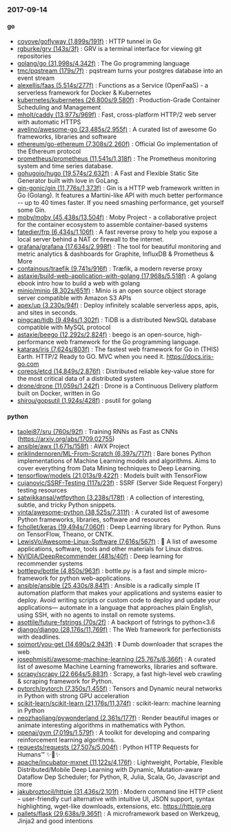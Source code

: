 ### 2017-09-14

#### go
* [coyove/goflyway (1,899s/191f)](https://github.com/coyove/goflyway) : HTTP tunnel in Go
* [rgburke/grv (143s/3f)](https://github.com/rgburke/grv) : GRV is a terminal interface for viewing git repositories
* [golang/go (31,998s/4,342f)](https://github.com/golang/go) : The Go programming language
* [tmc/pqstream (179s/7f)](https://github.com/tmc/pqstream) : pqstream turns your postgres database into an event stream
* [alexellis/faas (5,514s/277f)](https://github.com/alexellis/faas) : Functions as a Service (OpenFaaS) - a serverless framework for Docker & Kubernetes
* [kubernetes/kubernetes (26,800s/9,580f)](https://github.com/kubernetes/kubernetes) : Production-Grade Container Scheduling and Management
* [mholt/caddy (13,977s/969f)](https://github.com/mholt/caddy) : Fast, cross-platform HTTP/2 web server with automatic HTTPS
* [avelino/awesome-go (23,485s/2,955f)](https://github.com/avelino/awesome-go) : A curated list of awesome Go frameworks, libraries and software
* [ethereum/go-ethereum (7,308s/2,260f)](https://github.com/ethereum/go-ethereum) : Official Go implementation of the Ethereum protocol
* [prometheus/prometheus (11,541s/1,318f)](https://github.com/prometheus/prometheus) : The Prometheus monitoring system and time series database.
* [gohugoio/hugo (19,574s/2,632f)](https://github.com/gohugoio/hugo) : A Fast and Flexible Static Site Generator built with love in GoLang.
* [gin-gonic/gin (11,776s/1,373f)](https://github.com/gin-gonic/gin) : Gin is a HTTP web framework written in Go (Golang). It features a Martini-like API with much better performance -- up to 40 times faster. If you need smashing performance, get yourself some Gin.
* [moby/moby (45,438s/13,504f)](https://github.com/moby/moby) : Moby Project - a collaborative project for the container ecosystem to assemble container-based systems
* [fatedier/frp (6,434s/1,106f)](https://github.com/fatedier/frp) : A fast reverse proxy to help you expose a local server behind a NAT or firewall to the internet.
* [grafana/grafana (17,634s/2,998f)](https://github.com/grafana/grafana) : The tool for beautiful monitoring and metric analytics & dashboards for Graphite, InfluxDB & Prometheus & More
* [containous/traefik (9,741s/916f)](https://github.com/containous/traefik) : Træfik, a modern reverse proxy
* [astaxie/build-web-application-with-golang (17,968s/5,518f)](https://github.com/astaxie/build-web-application-with-golang) : A golang ebook intro how to build a web with golang
* [minio/minio (8,302s/651f)](https://github.com/minio/minio) : Minio is an open source object storage server compatible with Amazon S3 APIs
* [apex/up (3,230s/94f)](https://github.com/apex/up) : Deploy infinitely scalable serverless apps, apis, and sites in seconds.
* [pingcap/tidb (9,494s/1,302f)](https://github.com/pingcap/tidb) : TiDB is a distributed NewSQL database compatible with MySQL protocol
* [astaxie/beego (12,292s/2,824f)](https://github.com/astaxie/beego) : beego is an open-source, high-performance web framework for the Go programming language.
* [kataras/iris (7,624s/803f)](https://github.com/kataras/iris) : The fastest web framework for Go in (THIS) Earth. HTTP/2 Ready to GO. MVC when you need it. https://docs.iris-go.com
* [coreos/etcd (14,849s/2,876f)](https://github.com/coreos/etcd) : Distributed reliable key-value store for the most critical data of a distributed system
* [drone/drone (11,059s/1,242f)](https://github.com/drone/drone) : Drone is a Continuous Delivery platform built on Docker, written in Go
* [shirou/gopsutil (1,924s/428f)](https://github.com/shirou/gopsutil) : psutil for golang

#### python
* [taolei87/sru (760s/92f)](https://github.com/taolei87/sru) : Training RNNs as Fast as CNNs (https://arxiv.org/abs/1709.02755)
* [ansible/awx (1,671s/158f)](https://github.com/ansible/awx) : AWX Project
* [eriklindernoren/ML-From-Scratch (6,397s/717f)](https://github.com/eriklindernoren/ML-From-Scratch) : Bare bones Python implementations of Machine Learning models and algorithms. Aims to cover everything from Data Mining techniques to Deep Learning.
* [tensorflow/models (21,013s/9,422f)](https://github.com/tensorflow/models) : Models built with TensorFlow
* [cujanovic/SSRF-Testing (117s/23f)](https://github.com/cujanovic/SSRF-Testing) : SSRF (Server Side Request Forgery) testing resources
* [satwikkansal/wtfpython (3,238s/178f)](https://github.com/satwikkansal/wtfpython) : A collection of interesting, subtle, and tricky Python snippets.
* [vinta/awesome-python (38,525s/7,311f)](https://github.com/vinta/awesome-python) : A curated list of awesome Python frameworks, libraries, software and resources
* [fchollet/keras (19,494s/7,060f)](https://github.com/fchollet/keras) : Deep Learning library for Python. Runs on TensorFlow, Theano, or CNTK.
* [LewisVo/Awesome-Linux-Software (7,616s/567f)](https://github.com/LewisVo/Awesome-Linux-Software) : 🐧 A list of awesome applications, software, tools and other materials for Linux distros.
* [NVIDIA/DeepRecommender (481s/40f)](https://github.com/NVIDIA/DeepRecommender) : Deep learning for recommender systems
* [bottlepy/bottle (4,850s/963f)](https://github.com/bottlepy/bottle) : bottle.py is a fast and simple micro-framework for python web-applications.
* [ansible/ansible (25,430s/8,841f)](https://github.com/ansible/ansible) : Ansible is a radically simple IT automation platform that makes your applications and systems easier to deploy. Avoid writing scripts or custom code to deploy and update your applications— automate in a language that approaches plain English, using SSH, with no agents to install on remote systems.
* [asottile/future-fstrings (70s/2f)](https://github.com/asottile/future-fstrings) : A backport of fstrings to python<3.6
* [django/django (28,176s/11,769f)](https://github.com/django/django) : The Web framework for perfectionists with deadlines.
* [soimort/you-get (14,690s/2,943f)](https://github.com/soimort/you-get) : ⏬ Dumb downloader that scrapes the web
* [josephmisiti/awesome-machine-learning (25,767s/6,366f)](https://github.com/josephmisiti/awesome-machine-learning) : A curated list of awesome Machine Learning frameworks, libraries and software.
* [scrapy/scrapy (22,664s/5,883f)](https://github.com/scrapy/scrapy) : Scrapy, a fast high-level web crawling & scraping framework for Python.
* [pytorch/pytorch (7,350s/1,455f)](https://github.com/pytorch/pytorch) : Tensors and Dynamic neural networks in Python with strong GPU acceleration
* [scikit-learn/scikit-learn (21,176s/11,374f)](https://github.com/scikit-learn/scikit-learn) : scikit-learn: machine learning in Python
* [neozhaoliang/pywonderland (2,361s/177f)](https://github.com/neozhaoliang/pywonderland) : Render beautiful images or animate interesting algorithms in mathematics with Python.
* [openai/gym (7,019s/1,579f)](https://github.com/openai/gym) : A toolkit for developing and comparing reinforcement learning algorithms.
* [requests/requests (27,507s/5,004f)](https://github.com/requests/requests) : Python HTTP Requests for Humans™ ✨🍰✨
* [apache/incubator-mxnet (11,122s/4,176f)](https://github.com/apache/incubator-mxnet) : Lightweight, Portable, Flexible Distributed/Mobile Deep Learning with Dynamic, Mutation-aware Dataflow Dep Scheduler; for Python, R, Julia, Scala, Go, Javascript and more
* [jakubroztocil/httpie (31,436s/2,101f)](https://github.com/jakubroztocil/httpie) : Modern command line HTTP client – user-friendly curl alternative with intuitive UI, JSON support, syntax highlighting, wget-like downloads, extensions, etc. https://httpie.org
* [pallets/flask (29,638s/9,365f)](https://github.com/pallets/flask) : A microframework based on Werkzeug, Jinja2 and good intentions
